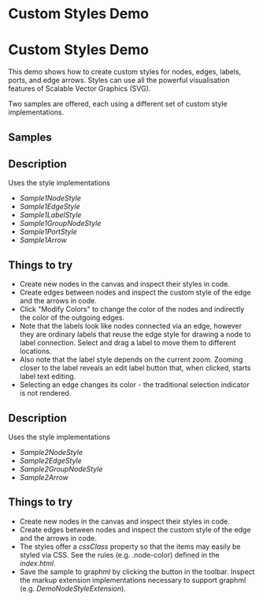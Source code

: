 <!--
 //////////////////////////////////////////////////////////////////////////////
 // @license
 // This file is part of yFiles for HTML 2.6.
 // Use is subject to license terms.
 //
 // Copyright (c) 2000-2023 by yWorks GmbH, Vor dem Kreuzberg 28,
 // 72070 Tuebingen, Germany. All rights reserved.
 //
 //////////////////////////////////////////////////////////////////////////////
-->
# Custom Styles Demo

# Custom Styles Demo

This demo shows how to create custom styles for nodes, edges, labels, ports, and edge arrows. Styles can use all the powerful visualisation features of Scalable Vector Graphics (SVG).

Two samples are offered, each using a different set of custom style implementations.

## Samples

## Description

Uses the style implementations

- _Sample1NodeStyle_
- _Sample1EdgeStyle_
- _Sample1LabelStyle_
- _Sample1GroupNodeStyle_
- _Sample1PortStyle_
- _Sample1Arrow_

## Things to try

- Create new nodes in the canvas and inspect their styles in code.
- Create edges between nodes and inspect the custom style of the edge and the arrows in code.
- Click "Modify Colors" to change the color of the nodes and indirectly the color of the outgoing edges.
- Note that the labels look like nodes connected via an edge, however they are ordinary labels that reuse the edge style for drawing a node to label connection. Select and drag a label to move them to different locations.
- Also note that the label style depends on the current zoom. Zooming closer to the label reveals an edit label button that, when clicked, starts label text editing.
- Selecting an edge changes its color - the traditional selection indicator is not rendered.

## Description

Uses the style implementations

- _Sample2NodeStyle_
- _Sample2EdgeStyle_
- _Sample2GroupNodeStyle_
- _Sample2Arrow_

## Things to try

- Create new nodes in the canvas and inspect their styles in code.
- Create edges between nodes and inspect the custom style of the edge and the arrows in code.
- The styles offer a _cssClass_ property so that the items may easily be styled via CSS. See the rules (e.g. .node-color) defined in the _index.html_.
- Save the sample to graphml by clicking the button in the toolbar. Inspect the markup extension implementations necessary to support graphml (e.g. _DemoNodeStyleExtension_).
